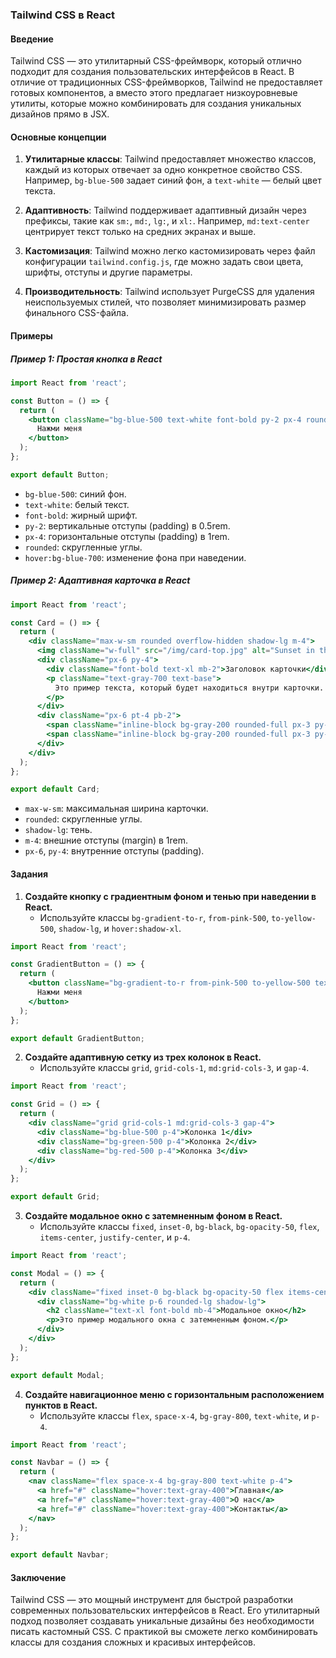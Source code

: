 ### Tailwind CSS в React

#### Введение

Tailwind CSS — это утилитарный CSS-фреймворк, который отлично подходит для создания пользовательских интерфейсов в React. В отличие от традиционных CSS-фреймворков, Tailwind не предоставляет готовых компонентов, а вместо этого предлагает низкоуровневые утилиты, которые можно комбинировать для создания уникальных дизайнов прямо в JSX.

#### Основные концепции

1. **Утилитарные классы**: Tailwind предоставляет множество классов, каждый из которых отвечает за одно конкретное свойство CSS. Например, `bg-blue-500` задает синий фон, а `text-white` — белый цвет текста.

2. **Адаптивность**: Tailwind поддерживает адаптивный дизайн через префиксы, такие как `sm:`, `md:`, `lg:`, и `xl:`. Например, `md:text-center` центрирует текст только на средних экранах и выше.

3. **Кастомизация**: Tailwind можно легко кастомизировать через файл конфигурации `tailwind.config.js`, где можно задать свои цвета, шрифты, отступы и другие параметры.

4. **Производительность**: Tailwind использует PurgeCSS для удаления неиспользуемых стилей, что позволяет минимизировать размер финального CSS-файла.

#### Примеры

##### Пример 1: Простая кнопка в React

```jsx
import React from 'react';

const Button = () => {
  return (
    <button className="bg-blue-500 text-white font-bold py-2 px-4 rounded hover:bg-blue-700">
      Нажми меня
    </button>
  );
};

export default Button;
```

- `bg-blue-500`: синий фон.
- `text-white`: белый текст.
- `font-bold`: жирный шрифт.
- `py-2`: вертикальные отступы (padding) в 0.5rem.
- `px-4`: горизонтальные отступы (padding) в 1rem.
- `rounded`: скругленные углы.
- `hover:bg-blue-700`: изменение фона при наведении.

##### Пример 2: Адаптивная карточка в React

```jsx
import React from 'react';

const Card = () => {
  return (
    <div className="max-w-sm rounded overflow-hidden shadow-lg m-4">
      <img className="w-full" src="/img/card-top.jpg" alt="Sunset in the mountains" />
      <div className="px-6 py-4">
        <div className="font-bold text-xl mb-2">Заголовок карточки</div>
        <p className="text-gray-700 text-base">
          Это пример текста, который будет находиться внутри карточки.
        </p>
      </div>
      <div className="px-6 pt-4 pb-2">
        <span className="inline-block bg-gray-200 rounded-full px-3 py-1 text-sm font-semibold text-gray-700 mr-2 mb-2">#тег1</span>
        <span className="inline-block bg-gray-200 rounded-full px-3 py-1 text-sm font-semibold text-gray-700 mr-2 mb-2">#тег2</span>
      </div>
    </div>
  );
};

export default Card;
```

- `max-w-sm`: максимальная ширина карточки.
- `rounded`: скругленные углы.
- `shadow-lg`: тень.
- `m-4`: внешние отступы (margin) в 1rem.
- `px-6`, `py-4`: внутренние отступы (padding).

#### Задания

1. **Создайте кнопку с градиентным фоном и тенью при наведении в React.**
   - Используйте классы `bg-gradient-to-r`, `from-pink-500`, `to-yellow-500`, `shadow-lg`, и `hover:shadow-xl`.

```jsx
import React from 'react';

const GradientButton = () => {
  return (
    <button className="bg-gradient-to-r from-pink-500 to-yellow-500 text-white font-bold py-2 px-4 rounded shadow-lg hover:shadow-xl">
      Нажми меня
    </button>
  );
};

export default GradientButton;
```

2. **Создайте адаптивную сетку из трех колонок в React.**
   - Используйте классы `grid`, `grid-cols-1`, `md:grid-cols-3`, и `gap-4`.

```jsx
import React from 'react';

const Grid = () => {
  return (
    <div className="grid grid-cols-1 md:grid-cols-3 gap-4">
      <div className="bg-blue-500 p-4">Колонка 1</div>
      <div className="bg-green-500 p-4">Колонка 2</div>
      <div className="bg-red-500 p-4">Колонка 3</div>
    </div>
  );
};

export default Grid;
```

3. **Создайте модальное окно с затемненным фоном в React.**
   - Используйте классы `fixed`, `inset-0`, `bg-black`, `bg-opacity-50`, `flex`, `items-center`, `justify-center`, и `p-4`.

```jsx
import React from 'react';

const Modal = () => {
  return (
    <div className="fixed inset-0 bg-black bg-opacity-50 flex items-center justify-center p-4">
      <div className="bg-white p-6 rounded-lg shadow-lg">
        <h2 className="text-xl font-bold mb-4">Модальное окно</h2>
        <p>Это пример модального окна с затемненным фоном.</p>
      </div>
    </div>
  );
};

export default Modal;
```

4. **Создайте навигационное меню с горизонтальным расположением пунктов в React.**
   - Используйте классы `flex`, `space-x-4`, `bg-gray-800`, `text-white`, и `p-4`.

```jsx
import React from 'react';

const Navbar = () => {
  return (
    <nav className="flex space-x-4 bg-gray-800 text-white p-4">
      <a href="#" className="hover:text-gray-400">Главная</a>
      <a href="#" className="hover:text-gray-400">О нас</a>
      <a href="#" className="hover:text-gray-400">Контакты</a>
    </nav>
  );
};

export default Navbar;
```

#### Заключение

Tailwind CSS — это мощный инструмент для быстрой разработки современных пользовательских интерфейсов в React. Его утилитарный подход позволяет создавать уникальные дизайны без необходимости писать кастомный CSS. С практикой вы сможете легко комбинировать классы для создания сложных и красивых интерфейсов.

